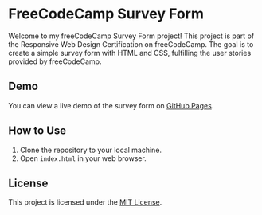 # FreeCodeCamp Survey Form

Welcome to my freeCodeCamp Survey Form project! This project is part of the Responsive Web Design Certification on freeCodeCamp. The goal is to create a simple survey form with HTML and CSS, fulfilling the user stories provided by freeCodeCamp.

## Demo

You can view a live demo of the survey form on [GitHub Pages](https://yourusername.github.io/freeCodeCamp-Survey-Form).

## How to Use

1. Clone the repository to your local machine.
2. Open `index.html` in your web browser.

## License

This project is licensed under the [MIT License](LICENSE).

